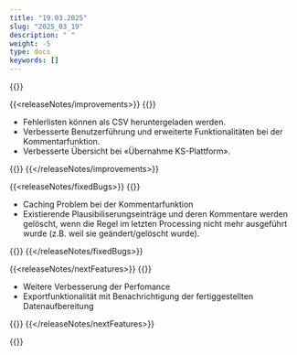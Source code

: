 ```yaml
---
title: "19.03.2025" 
slug: "2025_03_19" 
description: " "
weight: -5
type: docs
keywords: []
---
```


{{<releaseNotes responsible="Stefan Neubert">}}

{{<releaseNotes/improvements>}}
{{<markdown>}}

- Fehlerlisten können als CSV heruntergeladen werden.
- Verbesserte Benutzerführung und erweiterte Funktionalitäten bei der Kommentarfunktion.
- Verbesserte Übersicht bei «Übernahme KS-Plattform».

{{</markdown>}}
{{</releaseNotes/improvements>}}

{{<releaseNotes/fixedBugs>}}
{{<markdown>}}

- Caching Problem bei der Kommentarfunktion
- Existierende Plausibiliserungseinträge und deren Kommentare werden gelöscht, wenn die Regel im letzten Processing nicht mehr ausgeführt wurde (z.B. weil sie geändert/gelöscht wurde).

{{</markdown>}}
{{</releaseNotes/fixedBugs>}}

{{<releaseNotes/nextFeatures>}}
{{<markdown>}}

- Weitere Verbesserung der Perfomance
- Exportfunktionalität mit Benachrichtigung der fertiggestellten Datenaufbereitung

{{</markdown>}}
{{</releaseNotes/nextFeatures>}}

{{</releaseNotes>}}
